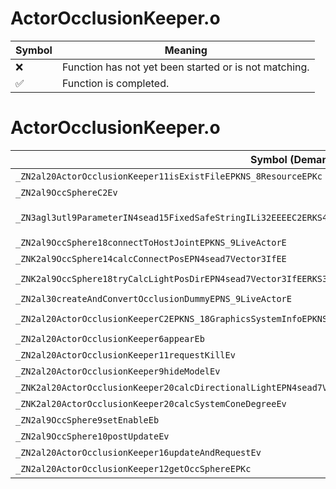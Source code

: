 # ActorOcclusionKeeper.o
| Symbol | Meaning 
| ------------- | ------------- 
| :x: | Function has not yet been started or is not matching. 
| :white_check_mark: | Function is completed. 


# ActorOcclusionKeeper.o
| Symbol (Demangled) | Symbol (Mangled) | Decompiled? |
| ------------- |  ------------- | ------------- |
| `_ZN2al20ActorOcclusionKeeper11isExistFileEPKNS_8ResourceEPKc` | `al::ActorOcclusionKeeper::isExistFile(al::Resource const*,char const*)` | :white_check_mark: |
| `_ZN2al9OccSphereC2Ev` | `al::OccSphere::OccSphere(void)` | :white_check_mark: |
| `_ZN3agl3utl9ParameterIN4sead15FixedSafeStringILi32EEEEC2ERKS4_RKNS2_14SafeStringBaseIcEESB_PNS0_13IParameterObjE` | `agl::utl::Parameter<sead::FixedSafeString<32>>::Parameter(sead::FixedSafeString<32> const&,sead::SafeStringBase<char> const&,sead::SafeStringBase<char> const&,agl::utl::IParameterObj *)` | :white_check_mark: |
| `_ZN2al9OccSphere18connectToHostJointEPKNS_9LiveActorE` | `al::OccSphere::connectToHostJoint(al::LiveActor const*)` | :white_check_mark: |
| `_ZNK2al9OccSphere14calcConnectPosEPN4sead7Vector3IfEE` | `al::OccSphere::calcConnectPos(sead::Vector3<float> *)const` | :white_check_mark: |
| `_ZNK2al9OccSphere18tryCalcLightPosDirEPN4sead7Vector3IfEERKS3_` | `al::OccSphere::tryCalcLightPosDir(sead::Vector3<float> *,sead::Vector3<float> const&)const` | :white_check_mark: |
| `_ZN2al30createAndConvertOcclusionDummyEPNS_9LiveActorE` | `al::createAndConvertOcclusionDummy(al::LiveActor *)` | :white_check_mark: |
| `_ZN2al20ActorOcclusionKeeperC2EPKNS_18GraphicsSystemInfoEPKNS_8ResourceEPKNS_9LiveActorEPKc` | `al::ActorOcclusionKeeper::ActorOcclusionKeeper(al::GraphicsSystemInfo const*,al::Resource const*,al::LiveActor const*,char const*)` | :white_check_mark: |
| `_ZN2al20ActorOcclusionKeeper6appearEb` | `al::ActorOcclusionKeeper::appear(bool)` | :white_check_mark: |
| `_ZN2al20ActorOcclusionKeeper11requestKillEv` | `al::ActorOcclusionKeeper::requestKill(void)` | :white_check_mark: |
| `_ZN2al20ActorOcclusionKeeper9hideModelEv` | `al::ActorOcclusionKeeper::hideModel(void)` | :white_check_mark: |
| `_ZNK2al20ActorOcclusionKeeper20calcDirectionalLightEPN4sead7Vector3IfEE` | `al::ActorOcclusionKeeper::calcDirectionalLight(sead::Vector3<float> *)const` | :white_check_mark: |
| `_ZNK2al20ActorOcclusionKeeper20calcSystemConeDegreeEv` | `al::ActorOcclusionKeeper::calcSystemConeDegree(void)const` | :white_check_mark: |
| `_ZN2al9OccSphere9setEnableEb` | `al::OccSphere::setEnable(bool)` | :white_check_mark: |
| `_ZN2al9OccSphere10postUpdateEv` | `al::OccSphere::postUpdate(void)` | :white_check_mark: |
| `_ZN2al20ActorOcclusionKeeper16updateAndRequestEv` | `al::ActorOcclusionKeeper::updateAndRequest(void)` | :white_check_mark: |
| `_ZN2al20ActorOcclusionKeeper12getOccSphereEPKc` | `al::ActorOcclusionKeeper::getOccSphere(char const*)` | :white_check_mark: |
